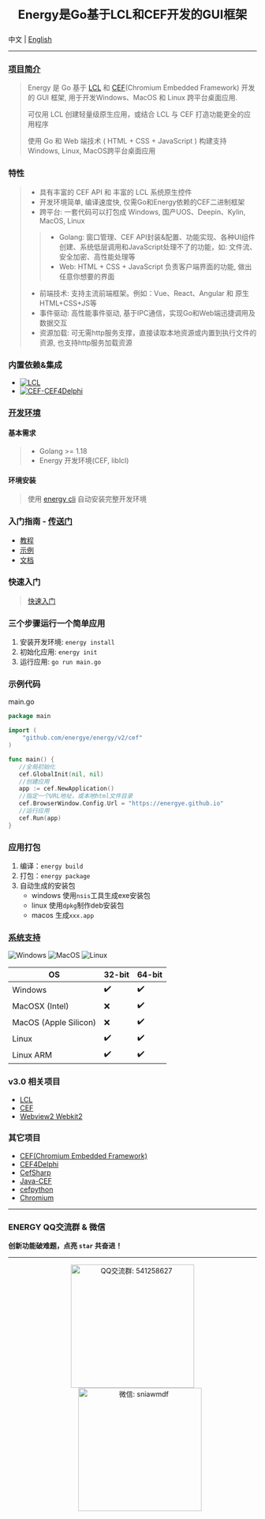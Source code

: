 <p align="center" style="font-size: 24px;">
    <strong>
        Energy是Go基于LCL和CEF开发的GUI框架
    </strong>
</p>

中文 |
[English](README.md)

---

### [项目简介](https://energye.github.io/course/what-is-energy)

> Energy 是 Go 基于 [LCL](https://gitlab.com/freepascal.org/lazarus/lazarus) 和 [CEF](https://bitbucket.org/chromiumembedded/cef)(Chromium Embedded Framework) 开发的 GUI 框架, 用于开发Windows、MacOS 和 Linux 跨平台桌面应用.
>
> 可仅用 LCL 创建轻量级原生应用，或结合 LCL 与 CEF 打造功能更全的应用程序
>
> 使用 Go 和 Web 端技术 ( HTML + CSS + JavaScript ) 构建支持Windows, Linux, MacOS跨平台桌面应用

### 特性

> - 具有丰富的 CEF API 和 丰富的 LCL 系统原生控件
> - 开发环境简单, 编译速度快, 仅需Go和Energy依赖的CEF二进制框架
> - 跨平台: 一套代码可以打包成 Windows, 国产UOS、Deepin、Kylin, MacOS, Linux
>>
>> - Golang: 窗口管理、CEF API封装&配置、功能实现、各种UI组件创建、系统低层调用和JavaScript处理不了的功能，如: 文件流、安全加密、高性能处理等
>> - Web: HTML + CSS + JavaScript 负责客户端界面的功能, 做出任意你想要的界面
>>
> - 前端技术: 支持主流前端框架。例如：Vue、React、Angular 和 原生HTML+CSS+JS等
> - 事件驱动: 高性能事件驱动, 基于IPC通信，实现Go和Web端迅捷调用及数据交互
> - 资源加载: 可无需http服务支撑，直接读取本地资源或内置到执行文件的资源, 也支持http服务加载资源

### 内置依赖&集成

- [![LCL](https://img.shields.io/badge/LCL-green)](https://github.com/energye/golcl)
- [![CEF-CEF4Delphi](https://img.shields.io/badge/CEF(Chromium%20Embedded%20Framework)%20CEF4Delphi-green)](https://github.com/salvadordf/CEF4Delphi)

### [开发环境](https://energye.github.io/course/getting-started)

#### 基本需求

> - Golang >= 1.18
> - Energy 开发环境(CEF, liblcl)

#### 环境安装

> 使用 [energy cli](https://energye.github.io/course/cli-use/) 自动安装完整开发环境

### 入门指南 - [传送门](https://energye.github.io/course/getting-started)

- [教程](https://energye.github.io/course/getting-started)
- [示例](https://energye.github.io/examples)
- [文档](https://energye.github.io/document)

### 快速入门

> [快速入门](https://energye.github.io/course/getting-started)

### 三个步骤运行一个简单应用

1. 安装开发环境: `energy install`
2. 初始化应用: `energy init`
3. 运行应用: `go run main.go`

### 示例代码

main.go

```go
package main

import (
    "github.com/energye/energy/v2/cef"
)

func main() {
   //全局初始化
   cef.GlobalInit(nil, nil)
   //创建应用
   app := cef.NewApplication()
   //指定一个URL地址，或本地html文件目录
   cef.BrowserWindow.Config.Url = "https://energye.github.io"
   //运行应用
   cef.Run(app)
}
```

### 应用打包

1. 编译：`energy build`
2. 打包：`energy package`
3. 自动生成的安装包
    - windows  使用`nsis`工具生成exe安装包
    - linux    使用`dpkg`制作deb安装包
    - macos    生成`xxx.app`

### [系统支持](https://energye.github.io/document/version-details)

![Windows](https://img.shields.io/badge/Windows-✔️-success.svg?logo=Windows&logoColor=blue)
![MacOS](https://img.shields.io/badge/MacOS-✔️-success.svg?logo=MacOS)
![Linux](https://img.shields.io/badge/Linux-✔️-success.svg?logo=Linux&logoColor=red)

| OS                    | 32-bit | 64-bit |
|-----------------------|--------|--------|
| Windows               | ️✔️    | ️✔️    |
| MacOSX (Intel)        | ❌      | ️✔️    |
| MacOS (Apple Silicon) | ❌      | ️✔️    |
| Linux                 | ️✔️    | ️✔️    |
| Linux ARM             | ️✔️    | ️✔️    |


### v3.0 相关项目
- [LCL](https://github.com/energye/lcl)
- [CEF](https://github.com/energye/cef)
- [Webview2 Webkit2](https://github.com/energye/wv)

### 其它项目
- [CEF(Chromium Embedded Framework)](https://github.com/chromiumembedded/cef)
- [CEF4Delphi](https://github.com/salvadordf/CEF4Delphi)
- [CefSharp](https://github.com/cefsharp/CefSharp)
- [Java-CEF](https://bitbucket.org/chromiumembedded/java-cef)
- [cefpython](https://github.com/cztomczak/cefpython)
- [Chromium](https://chromium.googlesource.com/chromium/src/)

---

### ENERGY QQ交流群 & 微信

**创新功能破难题，点亮 `star` 共奋进！**

---

<p align="center">
    <img src="https://energye.github.io/imgs/assets/qq-group.jpg" width="250" title="QQ交流群: 541258627" alt="QQ交流群: 541258627">
    <img src="https://energye.github.io/imgs/assets/we-chat.jpg" width="250" title="微信: sniawmdf" alt="微信: sniawmdf" style="margin-left: 30px;">
</p>
